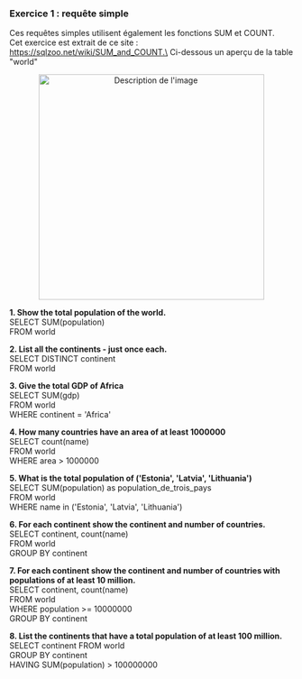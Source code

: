 ### **Exercice 1 : requête simple** ###

Ces requêtes simples utilisent également les fonctions SUM et COUNT.\
Cet exercice est extrait de ce site : https://sqlzoo.net/wiki/SUM_and_COUNT.\
Ci-dessous un aperçu de la table "world"

<div align="center">
  <img src="https://github.com/user-attachments/assets/41d7e3bd-6b7c-4336-8c93-9fd2eaffb730" alt="Description de l'image" width="400"/>
</div>

**1.	Show the total population of the world.**\
  SELECT SUM(population)\
  FROM world
  

**2.	List all the continents - just once each.**\
SELECT DISTINCT continent\
FROM world


**3.	Give the total GDP of Africa**\
SELECT SUM(gdp)\
FROM world\
WHERE continent = 'Africa'


**4.	How many countries have an area of at least 1000000**\
SELECT count(name)\
FROM world\
WHERE area > 1000000


**5. What is the total population of ('Estonia', 'Latvia', 'Lithuania')**\
SELECT SUM(population) as population_de_trois_pays\
FROM world\
WHERE name in ('Estonia', 'Latvia', 'Lithuania')


**6. For each continent show the continent and number of countries.**\
SELECT continent, count(name)\
FROM world\
GROUP BY continent


**7.	For each continent show the continent and number of countries with populations of at least 10 million.**\
SELECT continent, count(name)\
FROM world\
WHERE population >= 10000000\
GROUP BY continent


**8.	List the continents that have a total population of at least 100 million.**\
SELECT continent FROM world\
GROUP BY continent\
HAVING SUM(population) > 100000000

















